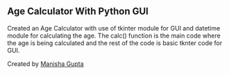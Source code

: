 ## Age Calculator With Python GUI

Created an Age Calculator with use of tkinter module for GUI and datetime module for calculating the age. The calc() function is the main code where the age is being calculated and the rest of the code is basic tknter code for GUI.

Created by [Manisha Gupta](https://github.com/manisha069)